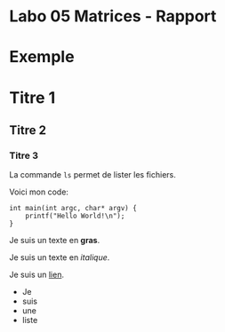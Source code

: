 Labo 05 Matrices - Rapport
==========================


Exemple
=======

Titre 1
=======

Titre 2
-------

### Titre 3

La commande `ls` permet de lister les fichiers.

Voici mon code:

```
int main(int argc, char* argv) {
    printf("Hello World!\n");
}
```

Je suis un texte en **gras**.

Je suis un texte en _italique_.

Je suis un [lien](http://google.com).

- Je
- suis
- une
- liste

